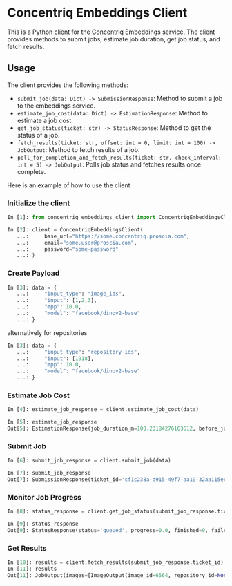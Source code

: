 # Concentriq Embeddings Client

This is a Python client for the Concentriq Embeddings service. The client provides methods to submit jobs, estimate job duration, get job status, and fetch results.

## Usage

The client provides the following methods:

- `submit_job(data: Dict) -> SubmissionResponse`: Method to submit a job to the embeddings service.
- `estimate_job_cost(data: Dict) -> EstimationResponse`: Method to estimate a job cost.
- `get_job_status(ticket: str) -> StatusResponse`: Method to get the status of a job.
- `fetch_results(ticket: str, offset: int = 0, limit: int = 100) -> JobOutput`: Method to fetch results of a job.
- `poll_for_completion_and_fetch_results(ticket: str, check_interval: int = 5) -> JobOutput`: Polls job status and fetches results once complete.

Here is an example of how to use the client

### Initialize the client

```python
In [1]: from concentriq_embeddings_client import ConcentriqEmbeddingsClient

In [2]: client = ConcentriqEmbeddingsClient(
   ...:     base_url="https://some.concentriq.proscia.com",
   ...:     email="some.user@proscia.com",
   ...:     password="some-password"
   ...: )
```

### Create Payload

```python
In [3]: data = {
   ...:     "input_type": "image_ids",
   ...:     "input": [1,2,3],
   ...:     "mpp": 10.0,
   ...:     "model": "facebook/dinov2-base"
   ...: }
```

alternatively for repositories

```python
In [3]: data = {
   ...:     "input_type": "repository_ids",
   ...:     "input": [1918],
   ...:     "mpp": 10.0,
   ...:     "model": "facebook/dinov2-base"
   ...: }
```

### Estimate Job Cost

```python
In [4]: estimate_job_response = client.estimate_job_cost(data)

In [5]: estimate_job_response
Out[5]: EstimationResponse(job_duration_m=100.23184276163612, before_job_m=98582.71392620936, after_job_m=98482.48208344771, num_invalid_images=None, invalid_image_ids=None)
```

### Submit Job

```python
In [6]: submit_job_response = client.submit_job(data)

In [7]: submit_job_response
Out[7]: SubmissionResponse(ticket_id='cf1c238a-d915-49f7-aa19-32aa115e6cd6', job_duration_m=100.23184276163612, before_job_m=98582.71392620936, after_job_m=98482.48208344771)
```

### Monitor Job Progress

```python
In [8]: status_response = client.get_job_status(submit_job_response.ticket_id)

In [9]: status_response
Out[9]: StatusResponse(status='queued', progress=0.0, finished=0, failed=0, queued=252, processing=0)
```

### Get Results

```python
In [10]: results = client.fetch_results(submit_job_response.ticket_id)
In [11]: results
Out[11]: JobOutput(images=[ImageOutput(image_id=6564, repository_id=None, status='finished', model='facebook/dinov2-base', patch_size=224, grid_rows=12, grid_cols=11, pad_height=118, pad_width=221, mpp=10.0, embeddings_url='https://embeddings-api.s3.amazonaws.com/output/f27a5f50-a298-4761-9dd7-8eafc25bbb90_6564.safetensors?AWSAccessKeyId=AXXXXXXXX', thumb_url='https://embeddings-api.s3.amazonaws.com/output/f27a5f50-a298-4761-9dd7-8eafc25bbb90_6564.png?AWSAccessKeyId=AXXXXXXXX', thumb_mpp=7.0])
```
